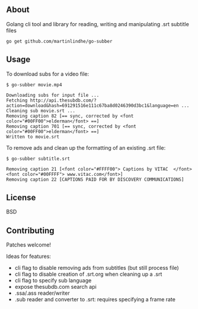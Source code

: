 ## About

Golang cli tool and library for reading, writing and manipulating .srt subtitle files


```
go get github.com/martinlindhe/go-subber
```

## Usage

To download subs for a video file:

```
$ go-subber movie.mp4

Downloading subs for input file ...
Fetching http://api.thesubdb.com/?action=download&hash=691291516e111c67ba8d0246390d3bc1&language=en ...
Cleaning sub movie.srt ...
Removing caption 82 [== sync, corrected by <font color="#00FF00">elderman</font> ==]
Removing caption 701 [== sync, corrected by <font color="#00FF00">elderman</font> ==]
Written to movie.srt
```


To remove ads and clean up the formatting of an existing .srt file:

```
$ go-subber subtitle.srt

Removing caption 21 [<font color="#FFFF00"> Captions by VITAC  </font><font color="#00FFFF"> www.vitac.com</font>]
Removing caption 22 [CAPTIONS PAID FOR BY DISCOVERY COMMUNICATIONS]
```


## License

BSD


## Contributing

Patches welcome!

Ideas for features:
- cli flag to disable removing ads from subtitles (but still process file)
- cli flag to disable creation of .srt.org when cleaning up a .srt
- cli flag to specify sub language
- expose thesubdb.com search api
- .ssa/.ass reader/writer
- .sub reader and converter to .srt: requires specifying a frame rate
